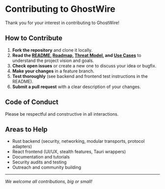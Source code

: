 # Contributing to GhostWire

Thank you for your interest in contributing to GhostWire!

## How to Contribute

1. **Fork the repository** and clone it locally.
2. **Read the [README](./README.md), [Roadmap](./docs/roadmap.md), [Threat Model](./docs/threat_model.md), and [Use Cases](./docs/use_cases.md)** to understand the project vision and goals.
3. **Check open issues** or create a new one to discuss your idea or bugfix.
4. **Make your changes** in a feature branch.
5. **Test thoroughly** (see backend and frontend test instructions in the README).
6. **Submit a pull request** with a clear description of your changes.

## Code of Conduct
Please be respectful and constructive in all interactions.

## Areas to Help
- Rust backend (security, networking, modular transports, protocol adapters)
- React frontend (UI/UX, stealth features, Tauri wrappers)
- Documentation and tutorials
- Security audits and testing
- Outreach and community building

---

*We welcome all contributions, big or small!* 